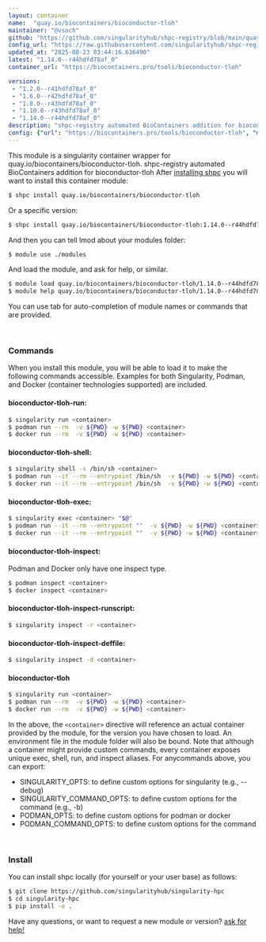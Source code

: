 ```yaml
---
layout: container
name:  "quay.io/biocontainers/bioconductor-tloh"
maintainer: "@vsoch"
github: "https://github.com/singularityhub/shpc-registry/blob/main/quay.io/biocontainers/bioconductor-tloh/container.yaml"
config_url: "https://raw.githubusercontent.com/singularityhub/shpc-registry/main/quay.io/biocontainers/bioconductor-tloh/container.yaml"
updated_at: "2025-08-23 03:44:16.616490"
latest: "1.14.0--r44hdfd78af_0"
container_url: "https://biocontainers.pro/tools/bioconductor-tloh"

versions:
 - "1.2.0--r41hdfd78af_0"
 - "1.6.0--r42hdfd78af_0"
 - "1.8.0--r43hdfd78af_0"
 - "1.10.0--r43hdfd78af_0"
 - "1.14.0--r44hdfd78af_0"
description: "shpc-registry automated BioContainers addition for bioconductor-tloh"
config: {"url": "https://biocontainers.pro/tools/bioconductor-tloh", "maintainer": "@vsoch", "description": "shpc-registry automated BioContainers addition for bioconductor-tloh", "latest": {"1.14.0--r44hdfd78af_0": "sha256:d1ffda55a34004c54e0011e7454463f8c7ce20c7939d9a20abc362fc717e6362"}, "tags": {"1.2.0--r41hdfd78af_0": "sha256:e9aadb333a6ad6f8331cd379173aaed8bc8b09b6e9767596cd967987b379021c", "1.6.0--r42hdfd78af_0": "sha256:ce1418f32e927c3acb0738811075b4496d80a2734a93d40258a0ee02a600cbd5", "1.8.0--r43hdfd78af_0": "sha256:4d8401bb3b3329fc398b2142c7b43a6753fda16a7d99c7a50e574a1c0e6285ee", "1.10.0--r43hdfd78af_0": "sha256:d0991cbe18b66a38d11197ae37834e37231a54a137654362bbd9efa23fc01627", "1.14.0--r44hdfd78af_0": "sha256:d1ffda55a34004c54e0011e7454463f8c7ce20c7939d9a20abc362fc717e6362"}, "docker": "quay.io/biocontainers/bioconductor-tloh"}
---
```


This module is a singularity container wrapper for quay.io/biocontainers/bioconductor-tloh.
shpc-registry automated BioContainers addition for bioconductor-tloh
After [installing shpc](#install) you will want to install this container module:


```bash
$ shpc install quay.io/biocontainers/bioconductor-tloh
```

Or a specific version:

```bash
$ shpc install quay.io/biocontainers/bioconductor-tloh:1.14.0--r44hdfd78af_0
```

And then you can tell lmod about your modules folder:

```bash
$ module use ./modules
```

And load the module, and ask for help, or similar.

```bash
$ module load quay.io/biocontainers/bioconductor-tloh/1.14.0--r44hdfd78af_0
$ module help quay.io/biocontainers/bioconductor-tloh/1.14.0--r44hdfd78af_0
```

You can use tab for auto-completion of module names or commands that are provided.

<br>

### Commands

When you install this module, you will be able to load it to make the following commands accessible.
Examples for both Singularity, Podman, and Docker (container technologies supported) are included.

#### bioconductor-tloh-run:

```bash
$ singularity run <container>
$ podman run --rm  -v ${PWD} -w ${PWD} <container>
$ docker run --rm  -v ${PWD} -w ${PWD} <container>
```

#### bioconductor-tloh-shell:

```bash
$ singularity shell -s /bin/sh <container>
$ podman run --it --rm --entrypoint /bin/sh  -v ${PWD} -w ${PWD} <container>
$ docker run --it --rm --entrypoint /bin/sh  -v ${PWD} -w ${PWD} <container>
```

#### bioconductor-tloh-exec:

```bash
$ singularity exec <container> "$@"
$ podman run --it --rm --entrypoint ""  -v ${PWD} -w ${PWD} <container> "$@"
$ docker run --it --rm --entrypoint ""  -v ${PWD} -w ${PWD} <container> "$@"
```

#### bioconductor-tloh-inspect:

Podman and Docker only have one inspect type.

```bash
$ podman inspect <container>
$ docker inspect <container>
```

#### bioconductor-tloh-inspect-runscript:

```bash
$ singularity inspect -r <container>
```

#### bioconductor-tloh-inspect-deffile:

```bash
$ singularity inspect -d <container>
```



#### bioconductor-tloh

```bash
$ singularity run <container>
$ podman run --rm  -v ${PWD} -w ${PWD} <container>
$ docker run --rm  -v ${PWD} -w ${PWD} <container>
```


In the above, the `<container>` directive will reference an actual container provided
by the module, for the version you have chosen to load. An environment file in the
module folder will also be bound. Note that although a container
might provide custom commands, every container exposes unique exec, shell, run, and
inspect aliases. For anycommands above, you can export:

 - SINGULARITY_OPTS: to define custom options for singularity (e.g., --debug)
 - SINGULARITY_COMMAND_OPTS: to define custom options for the command (e.g., -b)
 - PODMAN_OPTS: to define custom options for podman or docker
 - PODMAN_COMMAND_OPTS: to define custom options for the command

<br>

### Install

You can install shpc locally (for yourself or your user base) as follows:

```bash
$ git clone https://github.com/singularityhub/singularity-hpc
$ cd singularity-hpc
$ pip install -e .
```

Have any questions, or want to request a new module or version? [ask for help!](https://github.com/singularityhub/singularity-hpc/issues)
